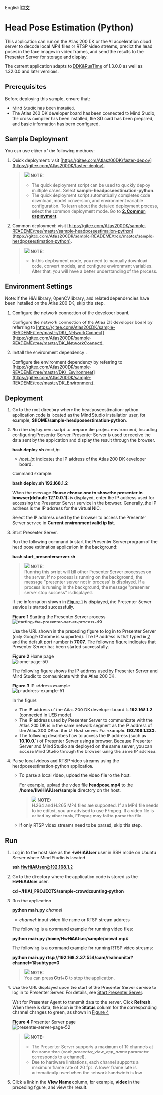 English|[中文](Readme.md)

# Head Pose Estimation \(Python\)<a name="EN-US_TOPIC_0228752402"></a>

This application can run on the Atlas 200 DK or the AI acceleration cloud server to decode local MP4 files or RTSP video streams, predict the head poses in the face images in video frames, and send the results to the Presenter Server for storage and display.

The current application adapts to  [DDK&RunTime](https://ascend.huawei.com/resources)  of 1.3.0.0 as well as 1.32.0.0 and later versions.

## Prerequisites<a name="en-us_topic_0220049620_section137245294533"></a>

Before deploying this sample, ensure that:

-   Mind Studio  has been installed.
-   The Atlas 200 DK developer board has been connected to  Mind Studio, the cross compiler has been installed, the SD card has been prepared, and basic information has been configured.

## Sample Deployment<a name="section412811285117"></a>

You can use either of the following methods:

1.  Quick deployment: visit  [https://gitee.com/Atlas200DK/faster-deploy](https://gitee.com/Atlas200DK/faster-deploy).

    >![](public_sys-resources/icon-note.gif) **NOTE:**   
    >-   The quick deployment script can be used to quickly deploy multiple cases. Select  **sample-headposeestimation-python**.  
    >-   The quick deployment script automatically completes code download, model conversion, and environment variable configuration. To learn about the detailed deployment process, select the common deployment mode. Go to  **[2. Common deployment](#li3208251440)**.  

2.  <a name="li3208251440"></a>Common deployment: visit  [https://gitee.com/Atlas200DK/sample-READEME/tree/master/sample-headposeestimation-python](https://gitee.com/Atlas200DK/sample-READEME/tree/master/sample-headposeestimation-python).

    >![](public_sys-resources/icon-note.gif) **NOTE:**   
    >-   In this deployment mode, you need to manually download code, convert models, and configure environment variables. After that, you will have a better understanding of the process.  


## Environment Settings<a name="section214020331856"></a>

Note: If the HiAI library, OpenCV library, and related dependencies have been installed on the Atlas 200 DK, skip this step.

1.  Configure the network connection of the developer board.

    Configure the network connection of the Atlas DK developer board by referring to  [https://gitee.com/Atlas200DK/sample-READEME/tree/master/DK\_NetworkConnect](https://gitee.com/Atlas200DK/sample-READEME/tree/master/DK_NetworkConnect).

2.  Install the environment dependency .

    Configure the environment dependency by referring to  [https://gitee.com/Atlas200DK/sample-READEME/tree/master/DK\_Environment](https://gitee.com/Atlas200DK/sample-READEME/tree/master/DK_Environment).


## Deployment<a name="en-us_topic_0220049620_section1872516528910"></a>

1.  Go to the root directory where the headposeestimation-python application code is located as the  Mind Studio  installation user, for example,  **$HOME/sample-headposeestimation-python**.
2.  <a name="en-us_topic_0228757086_li9634105881418"></a>Run the deployment script to prepare the project environment, including configuring Presenter Server. Presenter Server is used to receive the data sent by the application and display the result through the browser.

    **bash deploy.sh** _host\_ip_

    -   _host\_ip_: indicates the IP address of the Atlas 200 DK developer board.

    Command example:

    **bash deploy.sh 192.168.1.2**

    When the message  **Please choose one to show the presenter in browser\(default: 127.0.0.1\):**  is displayed, enter the IP address used for accessing the Presenter Server service in the browser. Generally, the IP address is the IP address for the virtual NIC.

    Select the IP address used by the browser to access the Presenter Server service in  **Current environment valid ip list**.

3.  Start Presenter Server.

    Run the following command to start the Presenter Server program of the head pose estimation application in the background:

    **bash start\_presenterserver.sh**

    >![](public_sys-resources/icon-note.gif) **NOTE:**   
    >Running this script will kill other Presenter Server processes on the server. If no process is running on the background, the message "presenter server not in process" is displayed. If a process is running in the background, the message "presenter server stop success" is displayed.  

    If the information shown in  [Figure 1](#en-us_topic_0228757086_fig69531305324)  is displayed, the Presenter Server service is started successfully.

    **Figure  1**  Starting the Presenter Server process<a name="en-us_topic_0228757086_fig69531305324"></a>  
    ![](figures/starting-the-presenter-server-process-49.png "starting-the-presenter-server-process-49")

    Use the URL shown in the preceding figure to log in to Presenter Server \(only Google Chrome is supported\). The IP address is that typed in  [2](#en-us_topic_0228757086_li9634105881418)  and the default port number is  **7007**. The following figure indicates that Presenter Server has been started successfully.

    **Figure  2**  Home page<a name="en-us_topic_0228757086_fig64391558352"></a>  
    ![](figures/home-page-50.png "home-page-50")

    The following figure shows the IP address used by Presenter Server and  Mind Studio  to communicate with the Atlas 200 DK.

    **Figure  3**  IP address example<a name="en-us_topic_0228757086_fig1881532172010"></a>  
    ![](figures/ip-address-example-51.png "ip-address-example-51")

    In the figure:

    -   The IP address of the Atlas 200 DK developer board is  **192.168.1.2**  \(connected in USB mode\).
    -   The IP address used by Presenter Server to communicate with the Atlas 200 DK is in the same network segment as the IP address of the Atlas 200 DK on the UI Host server. For example:  **192.168.1.223**.
    -   The following describes how to access the IP address \(such as  **10.10.0.1**\) of Presenter Server using a browser. Because Presenter Server and  Mind Studio  are deployed on the same server, you can access  Mind Studio  through the browser using the same IP address.

4.  Parse local videos and RTSP video streams using the headposeestimation-python application.
    -   To parse a local video, upload the video file to the host.

        For example, upload the video file  **headpose.mp4**  to the  **/home/HwHiAiUser/sample**  directory on the host.

        >![](public_sys-resources/icon-note.gif) **NOTE:**   
        >H.264 and H.265 MP4 files are supported. If an MP4 file needs to be edited, you are advised to use FFmpeg. If a video file is edited by other tools, FFmpeg may fail to parse the file.  

    -   If only RTSP video streams need to be parsed, skip this step.


## Run<a name="en-us_topic_0220049620_section6245151616426"></a>

1.  Log in to the host side as the  **HwHiAiUser**  user in SSH mode on Ubuntu Server where  Mind Studio  is located.

    **ssh HwHiAiUser@192.168.1.2**

2.  Go to the directory where the application code is stored as the  **HwHiAiUser**  user.

    **cd \~/HIAI\_PROJECTS/sample-crowdcounting-python**

3.  Run the application.

    **python main.py** _channel_

    -   _channel_: input video file name or RTSP stream address

    The following is a command example for running video files:

    **python main.py /home/HwHiAiUser/sample/crowd.mp4**

    The following is a command example for running RTSP video streams:

    **python main.py rtsp://192.168.2.37:554/cam/realmonitor?channel=1&subtype=0**

    >![](public_sys-resources/icon-note.gif) **NOTE:**   
    >You can press  **Ctrl**+**C**  to stop the application.  

4.  Use the URL displayed upon the start of the Presenter Server service to log in to Presenter Server. For details, see  [Start Presenter Server](en-us_topic_0228757087.md#li156931456596).

    Wait for Presenter Agent to transmit data to the server. Click  **Refresh**. When there is data, the icon in the  **Status**  column for the corresponding channel changes to green, as shown in  [Figure 4](#en-us_topic_0228757087_fig113691556202312).

    **Figure  4**  Presenter Server page<a name="en-us_topic_0228757087_fig113691556202312"></a>  
    ![](figures/presenter-server-page-52.png "presenter-server-page-52")

    >![](public_sys-resources/icon-note.gif) **NOTE:**   
    >-   The Presenter Server supports a maximum of 10 channels at the same time \(each  _presenter\_view\_app\_name_  parameter corresponds to a channel\).  
    >-   Due to hardware limitations, each channel supports a maximum frame rate of 20 fps. A lower frame rate is automatically used when the network bandwidth is low.  

5.  Click a link in the  **View Name**  column, for example,  **video**  in the preceding figure, and view the result.

